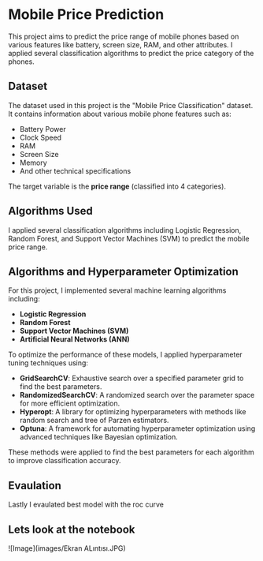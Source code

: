 # Mobile Price Prediction #

This project aims to predict the price range of mobile phones based on various features like battery, screen size, RAM, and other attributes. I applied several classification algorithms to predict the price category of the phones.


## Dataset ##

The dataset used in this project is the "Mobile Price Classification" dataset. It contains information about various mobile phone features such as:

- Battery Power
- Clock Speed
- RAM
- Screen Size
- Memory
- And other technical specifications

The target variable is the **price range** (classified into 4 categories).
## Algorithms Used ##

I applied several classification algorithms including Logistic Regression, Random Forest, and Support Vector Machines (SVM) to predict the mobile price range.
## Algorithms and Hyperparameter Optimization ##

For this project, I implemented several machine learning algorithms including:

- **Logistic Regression**
- **Random Forest**
- **Support Vector Machines (SVM)**
- **Artificial Neural Networks (ANN)**

To optimize the performance of these models, I applied hyperparameter tuning techniques using:

- **GridSearchCV**: Exhaustive search over a specified parameter grid to find the best parameters.
- **RandomizedSearchCV**: A randomized search over the parameter space for more efficient optimization.
- **Hyperopt**: A library for optimizing hyperparameters with methods like random search and tree of Parzen estimators.
- **Optuna**: A framework for automating hyperparameter optimization using advanced techniques like Bayesian optimization.

These methods were applied to find the best parameters for each algorithm to improve classification accuracy.
## Evaulation ##
Lastly I evaulated best model with the roc curve


## Lets look at the notebook ##

![Image](images/Ekran ALıntısı.JPG)





















